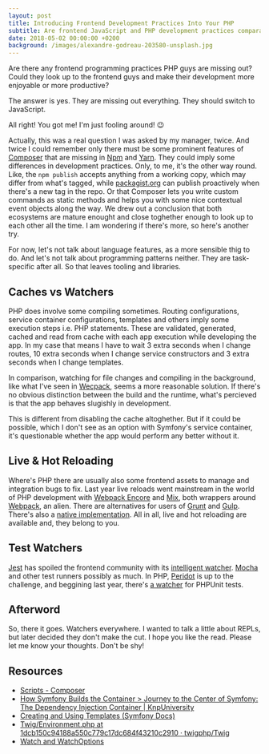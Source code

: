 ```yaml
---
layout: post
title: Introducing Frontend Development Practices Into Your PHP
subtitle: Are frontend JavaScript and PHP development practices comparable?
date: 2018-05-02 00:00:00 +0200
background: /images/alexandre-godreau-203580-unsplash.jpg
---
```


Are there any frontend programming practices PHP guys are missing out? Could they look up to the frontend guys and make their development more enjoyable or more productive?

The answer is yes. They are missing out everything. They should switch to JavaScript.

All right! You got me! I'm just fooling around! 😉

Actually, this was a real question I was asked by my manager, twice. And twice I could remember only there must be some prominent features of [Composer](https://getcomposer.org/) that are missing in [Npm](https://docs.npmjs.com/) and [Yarn](https://yarnpkg.com/en/). They could imply some differences in development practices. Only, to me, it's the other way round. Like, the `npm publish` accepts anything from a working copy, which may differ from what's tagged, while [packagist.org](https://packagist.org/) can publish proactively when there's a new tag in the repo. Or that Composer lets you write custom commands as static methods and helps you with some nice contextual event objects along the way. We drew out a conclusion that both ecosystems are mature enought and close toghether enough to look up to each other all the time. I am wondering if there's more, so here's another try.

For now, let's not talk about language features, as a more sensible thig to do. And let's not talk about programming patterns neither. They are task-specific after all. So that leaves tooling and libraries.

## Caches vs Watchers

PHP does involve some compiling sometimes. Routing configurations, service container configurations, templates and others imply some execution steps i.e. PHP statements. These are validated, generated, cached and read from cache with each app execution while developing the app. In my case that means I have to wait 3 extra seconds when I change routes, 10 extra seconds when I change service constructors and 3 extra seconds when I change templates.

In comparison, watching for file changes and compiling in the background, like what I've seen in [Wecpack](https://webpack.js.org/), seems a more reasonable solution. If there's no obvious distinction between the build and the runtime, what's percieved is that the app behaves slugishly in development.

This is different from disabling the cache altoghether. But if it could be possible, which I don't see as an option with Symfony's service container, it's questionable whether the app would perform any better without it.

## Live & Hot Reloading

Where's PHP there are usually also some frontend assets to manage and integration bugs to fix. Last year live reloads went mainstream in the world of PHP development with [Webpack Encore](https://symfony.com/doc/current/frontend.html) and [Mix](https://laravel.com/docs/5.4/mix), both wrappers around [Webpack](https://webpack.js.org/), an alien. There are alternatives for users of [Grunt](https://gruntjs.com/) and [Gulp](https://gulpjs.com/). There's also a [native implementation](https://github.com/RickySu/php-livereload). All in all, live and hot reloading are available and, they belong to you.

## Test Watchers

[Jest](https://facebook.github.io/jest/en/) has spoiled the frontend community with its [intelligent watcher](https://facebook.github.io/jest/docs/en/cli.html#watch). [Mocha](https://github.com/mochajs/mocha) and other test runners possibly as much. In PHP, [Peridot](http://peridot-php.github.io/) is up to the challenge, and beggining last year, there's [a watcher](https://github.com/spatie/phpunit-watcher) for PHPUnit tests.

## Afterword

So, there it goes. Watchers everywhere. I wanted to talk a little about REPLs, but later decided they don't make the cut. I hope you like the read. Please let me know your thoughts. Don't be shy!

## Resources

- [Scripts - Composer](https://getcomposer.org/doc/articles/scripts.md)
- [How Symfony Builds the Container > Journey to the Center of Symfony: The Dependency Injection Container \| KnpUniversity](https://knpuniversity.com/screencast/symfony-journey-di/symfony-builds-the-container)
- [Creating and Using Templates (Symfony Docs)](https://symfony.com/doc/current/templating.html#twig-template-caching)
- [Twig/Environment.php at 1dcb150c94188a550c779c17dc684f43210c2910 · twigphp/Twig](https://github.com/twigphp/Twig/blob/1dcb150c94188a550c779c17dc684f43210c2910/lib/Twig/Environment.php#L348)
- [Watch and WatchOptions](https://webpack.js.org/configuration/watch/)
